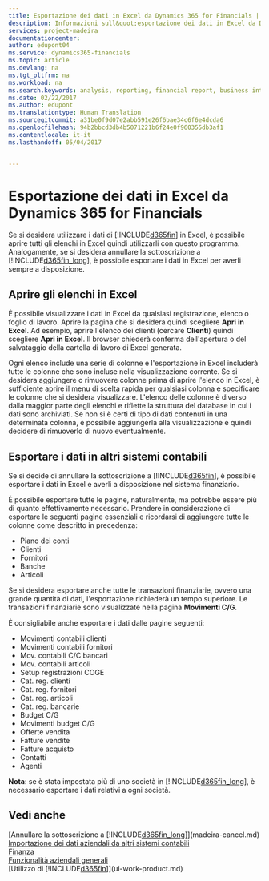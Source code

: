 ```yaml
---
title: Esportazione dei dati in Excel da Dynamics 365 for Financials | Documenti di Microsoft
description: Informazioni sull&quot;esportazione dei dati in Excel da Dynamics 365 for Financials.
services: project-madeira
documentationcenter: 
author: edupont04
ms.service: dynamics365-financials
ms.topic: article
ms.devlang: na
ms.tgt_pltfrm: na
ms.workload: na
ms.search.keywords: analysis, reporting, financial report, business intelligence, BI, Excel
ms.date: 02/22/2017
ms.author: edupont
ms.translationtype: Human Translation
ms.sourcegitcommit: a31be0f9d07e2abb591e26f6bae34c6f6e4dcda6
ms.openlocfilehash: 94b2bbcd3db4b5071221b6f24e0f960355db3af1
ms.contentlocale: it-it
ms.lasthandoff: 05/04/2017


---
```

# <a name="exporting-your-data-to-excel-from-dynamics-365-for-financials"></a>Esportazione dei dati in Excel da Dynamics 365 for Financials
Se si desidera utilizzare i dati di [!INCLUDE[d365fin](includes/d365fin_md.md)] in Excel, è possibile aprire tutti gli elenchi in Excel quindi utilizzarli con questo programma. Analogamente, se si desidera annullare la sottoscrizione a [!INCLUDE[d365fin_long](includes/d365fin_long_md.md)], è possibile esportare i dati in Excel per averli sempre a disposizione.

## <a name="opening-lists-in-excel"></a>Aprire gli elenchi in Excel
È possibile visualizzare i dati in Excel da qualsiasi registrazione, elenco o foglio di lavoro. Aprire la pagina che si desidera quindi scegliere **Apri in Excel**. Ad esempio, aprire l'elenco dei clienti (cercare **Clienti**) quindi scegliere **Apri in Excel**. Il browser chiederà conferma dell'apertura o del salvataggio della cartella di lavoro di Excel generata.  

Ogni elenco include una serie di colonne e l'esportazione in Excel includerà tutte le colonne che sono incluse nella visualizzazione corrente. Se si desidera aggiungere o rimuovere colonne prima di aprire l'elenco in Excel, è sufficiente aprire il menu di scelta rapida per qualsiasi colonna e specificare le colonne che si desidera visualizzare. L'elenco delle colonne è diverso dalla maggior parte degli elenchi e riflette la struttura del database in cui i dati sono archiviati. Se non si è certi di tipo di dati contenuti in una determinata colonna, è possibile aggiungerla alla visualizzazione e quindi decidere di rimuoverlo di nuovo eventualmente.  

## <a name="exporting-data-to-other-finance-systems"></a>Esportare i dati in altri sistemi contabili
Se si decide di annullare la sottoscrizione a [!INCLUDE[d365fin](includes/d365fin_md.md)], è possibile esportare i dati in Excel e averli a disposizione nel sistema finanziario.  

È possibile esportare tutte le pagine, naturalmente, ma potrebbe essere più di quanto effettivamente necessario. Prendere in considerazione di esportare le seguenti pagine essenziali e ricordarsi di aggiungere tutte le colonne come descritto in precedenza:  

* Piano dei conti  
* Clienti  
* Fornitori  
* Banche  
* Articoli  

Se si desidera esportare anche tutte le transazioni finanziarie, ovvero una grande quantità di dati, l'esportazione richiederà un tempo superiore. Le transazioni finanziarie sono visualizzate nella pagina **Movimenti C/G**.  

È consigliabile anche esportare i dati dalle pagine seguenti:  

* Movimenti contabili clienti  
* Movimenti contabili fornitori  
* Mov. contabili C/C bancari  
* Mov. contabili articoli  
* Setup registrazioni COGE  
* Cat. reg. clienti  
* Cat. reg. fornitori  
* Cat. reg. articoli  
* Cat. reg. bancarie  
* Budget C/G  
* Movimenti budget C/G  
* Offerte vendita  
* Fatture vendite  
* Fatture acquisto  
* Contatti  
* Agenti  

**Nota**: se è stata impostata più di uno società in [!INCLUDE[d365fin_long](includes/d365fin_long_md.md)], è necessario esportare i dati relativi a ogni società.

## <a name="see-also"></a>Vedi anche
[Annullare la sottoscrizione a [!INCLUDE[d365fin_long](includes/d365fin_long_md.md)]](madeira-cancel.md)  
[Importazione dei dati aziendali da altri sistemi contabili](upload-data.md)  
[Finanza](finance.md)  
[Funzionalità aziendali generali](ui-across-business-areas.md)  
[Utilizzo di [!INCLUDE[d365fin](includes/d365fin_md.md)]](ui-work-product.md)  

